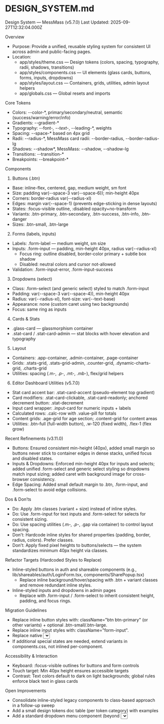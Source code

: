 # DESIGN_SYSTEM.md

Design System — MessMass (v5.7.0)
Last Updated: 2025-09-27T12:32:04.000Z

Overview
- Purpose: Provide a unified, reusable styling system for consistent UI across admin and public-facing pages.
- Location:
  - app/styles/theme.css — Design tokens (colors, spacing, typography, radii, shadows, transitions)
  - app/styles/components.css — UI elements (glass cards, buttons, forms, inputs, dropdowns)
  - app/styles/layout.css — Containers, grids, utilities, admin layout helpers
  - app/globals.css — Global resets and imports

Core Tokens
- Colors: --color-*, primary/secondary/neutral, semantic (success/warning/error/info)
- Gradients: --gradient-*
- Typography: --font-*, --text-*, --leading-*, weights
- Spacing: --space-* based on 4px grid
- Radii: --radius-*, MessMass card radii: --border-radius, --border-radius-lg
- Shadows: --shadow*, MessMass: --shadow, --shadow-lg
- Transitions: --transition-*
- Breakpoints: --breakpoint-*

Components
1) Buttons (.btn)
- Base: inline-flex, centered, gap, medium weight, sm font
- Size: padding var(--space-3 var(--space-6)); min-height 40px
- Corners: border-radius var(--radius-xl)
- Edges: margin var(--space-1) (prevents edge-sticking in dense layouts)
- States: :focus-visible outline, :disabled opacity+no-transform
- Variants: .btn-primary, .btn-secondary, .btn-success, .btn-info, .btn-danger
- Sizes: .btn-small, .btn-large

2) Forms (labels, inputs)
- Labels: .form-label — medium weight, sm size
- Inputs: .form-input — padding, min-height 40px, radius var(--radius-xl)
  - Focus ring: outline disabled, border-color primary + subtle box shadow
  - Disabled: neutral colors and cursor not-allowed
- Validation: .form-input-error, .form-input-success

3) Dropdowns (select)
- Class: .form-select (and generic select) styled to match .form-input
- Padding: var(--space-3 var(--space-4)), min-height 40px
- Radius: var(--radius-xl), font-size: var(--text-base)
- Appearance: none (custom caret using two backgrounds)
- Focus: same ring as inputs

4) Cards & Stats
- .glass-card — glassmorphism container
- .stat-card / .stat-card-admin — stat blocks with hover elevation and typography

5) Layout
- Containers: .app-container, .admin-container, .page-container
- Grids: .stats-grid, .stats-grid-admin, .counter-grid, .dynamic-charts-grid, .charts-grid
- Utilities: spacing (.m-*, .p-*, .mt-*, .mb-*), flex/grid helpers

6) Editor Dashboard Utilities (v5.7.0)
- Stat card accent bar: .stat-card-accent (pseudo-element top gradient)
- Card modifiers: .stat-card-clickable, .stat-card-readonly; anchored decrement button: .stat-decrement
- Input card wrapper: .input-card for numeric inputs + labels
- Calculated rows: .calc-row with .value-pill for totals
- Content grids: .age-grid for age section; .content-grid for content areas
- Utilities: .btn-full (full-width button), .w-120 (fixed width), .flex-1 (flex grow)

Recent Refinements (v3.11.0)
- Buttons: Ensured consistent min-height (40px), added small margin so buttons never stick to container edges in dense stacks, unified focus and disabled states.
- Inputs & Dropdowns: Enforced min-height 40px for inputs and selects; added unified .form-select and generic select styling so dropdowns match input sizing; added caret with background image for cross-browser consistency.
- Edge Spacing: Added small default margin to .btn, .form-input, and .form-select to avoid edge collisions.

Dos & Don’ts
- Do: Apply .btn classes (variant + size) instead of inline styles.
- Do: Use .form-input for text inputs and .form-select for selects for consistent sizing.
- Do: Use spacing utilities (.m-*, .p-*, .gap via container) to control layout spacing.
- Don’t: Hardcode inline styles for shared properties (padding, border, radius, colors). Prefer classes.
- Don’t: Apply fixed pixel heights to buttons/selects — the system standardizes minimum 40px height via classes.

Refactor Targets (Hardcoded Styles to Replace)
- Inline-styled buttons in auth and shareable components (e.g., lib/shareables/auth/LoginForm.tsx, components/SharePopup.tsx)
  - Replace inline background/hover/spacing with .btn + variant classes and remove redundant inline styles.
- Inline-styled inputs and dropdowns in admin pages
  - Replace with .form-input / .form-select to inherit consistent height, padding, and focus rings.

Migration Guidelines
- Replace inline button styles with: className="btn btn-primary" (or other variants) + optional .btn-small/.btn-large.
- Replace inline input styles with: className="form-input".
- Replace native <select> with: className="form-select" (preferred) or rely on global select styling if class application is not trivial.
- If additional special states are needed, extend variants in components.css, not inlined per-component.

Accessibility & Interaction
- Keyboard: :focus-visible outlines for buttons and form controls
- Touch target: Min 40px height ensures accessible targets
- Contrast: Text colors default to dark on light backgrounds; global rules enforce black text in glass cards

Open Improvements
- Consolidate inline-styled legacy components to class-based approach in a follow-up sweep
- Add a small design tokens doc table (per token category) with examples
- Add a standard dropdown menu component (beyond <select>) if requirements emerge


